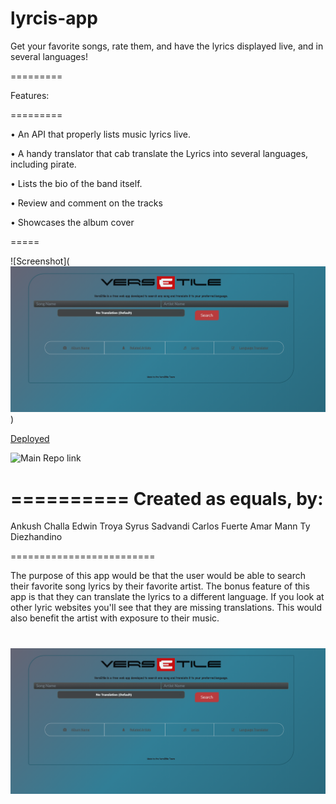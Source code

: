# lyrcis-app
Get your favorite songs, rate them, and have the lyrics displayed live, and in several languages!

=========

Features:

=========

• An API that properly lists music lyrics live.

• A handy translator that cab translate the Lyrics into several languages, including pirate.

• Lists the bio of the band itself.

• Review and comment on the tracks

• Showcases the album cover 


=====

![Screenshot](![Alt MainPage](./assets/images/Mainpage.PNG))

[Deployed](https://versetile.netlify.app/)

![Main Repo link](https://github.com/ETroya/lyrcis-app)

==========
Created as equals, by:
==========

Ankush Challa 
Edwin Troya
Syrus Sadvandi
Carlos Fuerte
Amar Mann 
Ty Diezhandino

=========================

The purpose of this app would be that the user would be able to search their favorite song lyrics by their favorite artist. The bonus feature of this app is that they can translate the lyrics to a different language. If you look at other lyric websites you'll see that they are missing translations. This would also benefit the artist with exposure to their music. 

![Alt MainPage](./assets/images/Mainpage.PNG)
=========================

